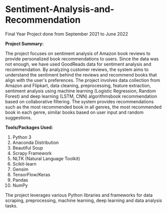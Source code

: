 # Sentiment-Analysis-and-Recommendation
Final Year Project done from September 2021 to June 2022

**Project Summary:**

The project focuses on sentiment analysis of Amazon book reviews to provide personalized book recommendations to users. Since the data was not enough, we have used GoodReads data for sentiment analysis and recommendation. By analyzing customer reviews, the system aims to understand the sentiment behind the reviews and recommend books that align with the user's preferences. The project involves data collection from Amazon and Flipkart, data cleaning, preprocessing, feature extraction, sentiment analysis using machine learning (Logistic Regression, Random Forest) and deep learning (LSTM, CNN) algorithmsbook recommendation based on collaborative filtering. The system provides recommendations such as the most recommended book in all genres, the most recommended book in each genre, similar books based on user input and random suggestions.

**Tools/Packages Used:**
1. Python 3
2. Anaconda Distribution
3. Beautiful Soup
4. Scrapy Framework
5. NLTK (Natural Language Toolkit)
6. Scikit-learn
7. Gensim
8. TensorFlow/Keras
9. Pandas
10. NumPy

The project leverages various Python libraries and frameworks for data scraping, preprocessing, machine learning, deep learning and data analysis tasks.
